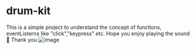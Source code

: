 # drum-kit
This is a simple project to understand the concept of functions, eventListerns like "click","keypress" etc.
Hope you enjoy playing the sound 🤗
Thank you
![image](https://user-images.githubusercontent.com/88632352/185659603-7346b1d5-d2b6-4dc1-900c-576b983e7bc8.png)
